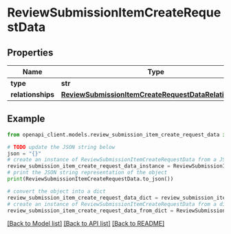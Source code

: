# ReviewSubmissionItemCreateRequestData


## Properties

Name | Type | Description | Notes
------------ | ------------- | ------------- | -------------
**type** | **str** |  | 
**relationships** | [**ReviewSubmissionItemCreateRequestDataRelationships**](ReviewSubmissionItemCreateRequestDataRelationships.md) |  | 

## Example

```python
from openapi_client.models.review_submission_item_create_request_data import ReviewSubmissionItemCreateRequestData

# TODO update the JSON string below
json = "{}"
# create an instance of ReviewSubmissionItemCreateRequestData from a JSON string
review_submission_item_create_request_data_instance = ReviewSubmissionItemCreateRequestData.from_json(json)
# print the JSON string representation of the object
print(ReviewSubmissionItemCreateRequestData.to_json())

# convert the object into a dict
review_submission_item_create_request_data_dict = review_submission_item_create_request_data_instance.to_dict()
# create an instance of ReviewSubmissionItemCreateRequestData from a dict
review_submission_item_create_request_data_from_dict = ReviewSubmissionItemCreateRequestData.from_dict(review_submission_item_create_request_data_dict)
```
[[Back to Model list]](../README.md#documentation-for-models) [[Back to API list]](../README.md#documentation-for-api-endpoints) [[Back to README]](../README.md)


